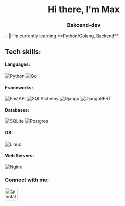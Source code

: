 <h1 align="center">Hi there, I'm Max </h1>
<h3 align="center">Bakcend-dev</h3>
- 🌱 I’m currently learning **Python/Golang, Backend**

## Tech skills:
#### Languages:
![Python](https://img.shields.io/badge/python-3670A0?style=for-the-badge&logo=python&logoColor=ffdd54)
![Go](https://img.shields.io/badge/go-%2300ADD8.svg?style=for-the-badge&logo=go&logoColor=white)

#### Frameworks:
![FastAPI](https://img.shields.io/badge/FastAPI-005571?style=for-the-badge&logo=fastapi)
![SQLAlchemy](https://img.shields.io/badge/SQLAlchemy-005571?style=for-the-badge&logo=sqlalchemy&logoColor=green)
![Django](https://img.shields.io/badge/django-%23092E20.svg?style=for-the-badge&logo=django&logoColor=white)
![DjangoREST](https://img.shields.io/badge/DJANGO-REST-ff1709?style=for-the-badge&logo=django&logoColor=white&color=ff1709&labelColor=gray)

#### Databases:
![SQLite](https://img.shields.io/badge/sqlite-%2307405e.svg?style=for-the-badge&logo=sqlite&logoColor=white)
![Postgres](https://img.shields.io/badge/postgres-%23316192.svg?style=for-the-badge&logo=postgresql&logoColor=white)

#### OS:
![Linux](https://img.shields.io/badge/Linux-FCC624?style=for-the-badge&logo=linux&logoColor=black)

#### Web Servers:
![Nginx](https://img.shields.io/badge/nginx-%23009639.svg?style=for-the-badge&logo=nginx&logoColor=white)

### Connect with me:
<p align="left">
<a href="https://t.me/notaloqi" target="_blank"><img align="center" src="https://raw.githubusercontent.com/daniilshat/daniilshat/2d7eafe5250314b3d422c86b35de062e0f1f5178/icons/Telegram.svg" alt="@notaloqi" height="40" width="40" /></a>
</p>

